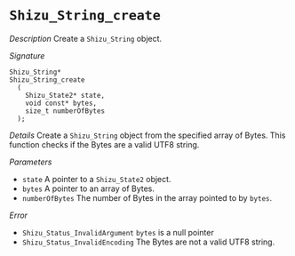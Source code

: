 # `Shizu_String_create`

*Description*
Create a `Shizu_String` object.

*Signature*
```
Shizu_String*
Shizu_String_create
  (
    Shizu_State2* state,
    void const* bytes,
    size_t numberOfBytes
  );
```

*Details*
Create  a `Shizu_String` object from the specified array of Bytes.
This function checks if the Bytes are a valid UTF8 string.

*Parameters*
- `state` A pointer to a `Shizu_State2` object.
- `bytes` A pointer to an array of Bytes.
- `numberOfBytes` The number of Bytes in the array pointed to by `bytes`.

*Error*
- `Shizu_Status_InvalidArgument` `bytes` is a null pointer
- `Shizu_Status_InvalidEncoding` The Bytes are not a valid UTF8 string.
